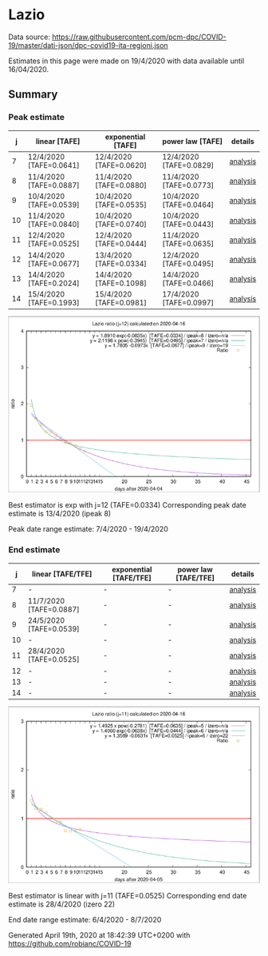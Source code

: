 # Lazio


Data source: https://raw.githubusercontent.com/pcm-dpc/COVID-19/master/dati-json/dpc-covid19-ita-regioni.json

Estimates in this page were made on 19/4/2020 with data available until 16/04/2020.


## Summary 

### Peak estimate 
|j|linear [TAFE]|exponential [TAFE]|power law [TAFE]|details|
|---|----|-----------|---------|-------|
|7|12/4/2020 [TAFE=0.0641]|12/4/2020 [TAFE=0.0620]|12/4/2020 [TAFE=0.0829]|[analysis](COVID-19_lazio_j7_2020-04-16.md)|
|8|11/4/2020 [TAFE=0.0887]|11/4/2020 [TAFE=0.0880]|11/4/2020 [TAFE=0.0773]|[analysis](COVID-19_lazio_j8_2020-04-16.md)|
|9|10/4/2020 [TAFE=0.0539]|10/4/2020 [TAFE=0.0535]|10/4/2020 [TAFE=0.0464]|[analysis](COVID-19_lazio_j9_2020-04-16.md)|
|10|11/4/2020 [TAFE=0.0840]|10/4/2020 [TAFE=0.0740]|10/4/2020 [TAFE=0.0443]|[analysis](COVID-19_lazio_j10_2020-04-16.md)|
|11|12/4/2020 [TAFE=0.0525]|12/4/2020 [TAFE=0.0444]|11/4/2020 [TAFE=0.0635]|[analysis](COVID-19_lazio_j11_2020-04-16.md)|
|12|14/4/2020 [TAFE=0.0677]|13/4/2020 [TAFE=0.0334]|12/4/2020 [TAFE=0.0495]|[analysis](COVID-19_lazio_j12_2020-04-16.md)|
|13|14/4/2020 [TAFE=0.2024]|14/4/2020 [TAFE=0.1098]|14/4/2020 [TAFE=0.0466]|[analysis](COVID-19_lazio_j13_2020-04-16.md)|
|14|15/4/2020 [TAFE=0.1993]|15/4/2020 [TAFE=0.0981]|17/4/2020 [TAFE=0.0997]|[analysis](COVID-19_lazio_j14_2020-04-16.md)|

![best peak estimate](COVID-19_lazio_j12_2020-04-16.png)

Best estimator is exp with j=12 (TAFE=0.0334)
Corresponding peak date estimate is 13/4/2020 (ipeak 8)


Peak date range estimate: 7/4/2020 - 19/4/2020

### End estimate 
|j|linear [TAFE/TFE]|exponential [TAFE/TFE]|power law [TAFE/TFE]|details|
|---|----|-----------|---------|-------|
|7|-|-|-|[analysis](COVID-19_lazio_j7_2020-04-16.md)|
|8|11/7/2020 [TAFE=0.0887]|-|-|[analysis](COVID-19_lazio_j8_2020-04-16.md)|
|9|24/5/2020 [TAFE=0.0539]|-|-|[analysis](COVID-19_lazio_j9_2020-04-16.md)|
|10|-|-|-|[analysis](COVID-19_lazio_j10_2020-04-16.md)|
|11|28/4/2020 [TAFE=0.0525]|-|-|[analysis](COVID-19_lazio_j11_2020-04-16.md)|
|12|-|-|-|[analysis](COVID-19_lazio_j12_2020-04-16.md)|
|13|-|-|-|[analysis](COVID-19_lazio_j13_2020-04-16.md)|
|14|-|-|-|[analysis](COVID-19_lazio_j14_2020-04-16.md)|

![best zero estimate](COVID-19_lazio_j11_2020-04-16.png)

Best estimator is linear with j=11 (TAFE=0.0525)
Corresponding end date estimate is 28/4/2020 (izero 22)


End date range estimate: 6/4/2020 - 8/7/2020

Generated April 19th, 2020 at 18:42:39 UTC+0200 with https://github.com/robianc/COVID-19
